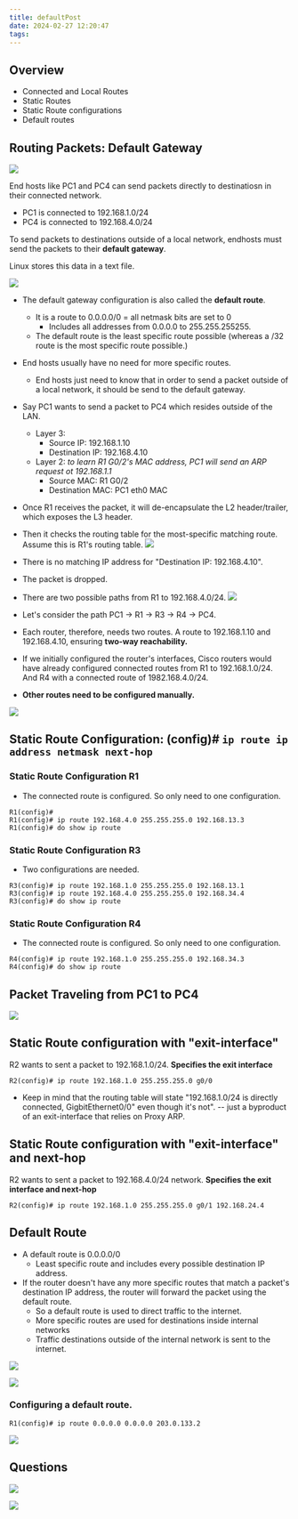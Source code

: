 ```yaml
---
title: defaultPost
date: 2024-02-27 12:20:47
tags:
---
```

## Overview
- Connected and Local Routes
- Static Routes
- Static Route configurations
- Default routes


## Routing Packets: Default Gateway

![](../../images/Pasted%20image%2020240227132654.png)

End hosts like PC1 and PC4 can send packets directly to destinatiosn in their connected network. 
- PC1 is connected to 192.168.1.0/24
- PC4 is connected to 192.168.4.0/24

To send packets to destinations outside of a local network, endhosts must send the packets to their **default gateway**. 

Linux stores this data in a text file.

![](../../images/Pasted%20image%2020240227132258.png)
- The default gateway configuration is also called the **default route**.
	- It is a route to 0.0.0.0/0 = all netmask bits are set to 0 
		- Includes all addresses from 0.0.0.0 to 255.255.255255. 
	- The default route is the least specific route possible (whereas a /32 route is the most specific route possible.)

- End hosts usually have no need for more specific routes. 
	- End hosts just need to know that in order to send a packet outside of a local network, it should be send to the default gateway. 

- Say PC1 wants to send a packet to PC4 which resides outside of the LAN.
	- Layer 3:
		- Source IP: 192.168.1.10
		- Destination IP: 192.168.4.10
	- Layer 2: *to learn R1 G0/2's MAC address, PC1 will send an ARP request ot 192.168.1.1*
		- Source MAC: R1 G0/2
		- Destination MAC: PC1 eth0 MAC
- Once R1 receives the packet, it will de-encapsulate the L2 header/trailer, which exposes the L3 header.
- Then it checks the routing table for the most-specific matching route. 
Assume this is R1's routing table.
![](../../images/Pasted%20image%2020240227132815.png)
- There is no matching IP address for "Destination IP: 192.168.4.10". 
- The packet is dropped. 

- There are two possible paths from R1 to 192.168.4.0/24. 
![](../../images/Pasted%20image%2020240227132950.png)
- Let's consider the path PC1 -> R1 -> R3 -> R4 -> PC4.
- Each router, therefore, needs two routes. A route to 192.168.1.10 and 192.168.4.10, ensuring **two-way reachability.**


- If we initially configured the router's interfaces, Cisco routers would have already configured connected routes from R1 to 192.168.1.0/24. And R4 with a connected route of 1982.168.4.0/24.
- **Other routes need to be configured manually.**

![](../../images/Pasted%20image%2020240227135137.png)


## Static Route Configuration: (config)# `ip route ip address netmask next-hop`
### Static Route Configuration R1
- The connected route is configured. So only need to one configuration.
```
R1(config)#
R1(config)# ip route 192.168.4.0 255.255.255.0 192.168.13.3
R1(config)# do show ip route
```

### Static Route Configuration R3
- Two configurations are needed. 
```
R3(config)# ip route 192.168.1.0 255.255.255.0 192.168.13.1
R3(config)# ip route 192.168.4.0 255.255.255.0 192.168.34.4
R3(config)# do show ip route
```

### Static Route Configuration R4
- The connected route is configured. So only need to one configuration.
```
R4(config)# ip route 192.168.1.0 255.255.255.0 192.168.34.3
R4(config)# do show ip route
```

## Packet Traveling from PC1 to PC4
![](../../images/Pasted%20image%2020240227141051.png)
## Static Route configuration with "exit-interface"

R2 wants to sent a packet to 192.168.1.0/24. 
**Specifies the exit interface**
```
R2(config)# ip route 192.168.1.0 255.255.255.0 g0/0
```
- Keep in mind that the routing table will state "192.168.1.0/24 is directly connected, GigbitEthernet0/0" even though it's not". -- just a byproduct of an exit-interface that relies on Proxy ARP. 

## Static Route configuration with "exit-interface" and next-hop
R2 wants to sent a packet to 192.168.4.0/24 network. 
**Specifies the exit interface and next-hop**
```
R2(config)# ip route 192.168.1.0 255.255.255.0 g0/1 192.168.24.4
```


## Default Route
- A default route is 0.0.0.0/0
	- Least specific route and includes every possible destination IP address. 
- If the router doesn't have any more specific routes that match a packet's destination IP address, the router will forward the packet using the default route.
	- So a default route is used to direct traffic to the internet. 
	- More specific routes are used for destinations inside internal networks
	- Traffic destinations outside of the internal network is sent to the internet.


![](../../images/Pasted%20image%2020240227141930.png)

![](../../images/Pasted%20image%2020240227141940.png)

### Configuring a default route.
```
R1(config)# ip route 0.0.0.0 0.0.0.0 203.0.133.2
```

![](../../images/Pasted%20image%2020240227142051.png)
## Questions

![](../../images/Pasted%20image%2020240227142914.png)


![](../../images/Pasted%20image%2020240227143421.png)
